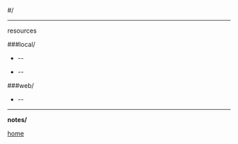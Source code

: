 

#/



_____


resources

###local/

* []() --  

* [](/home/pi/Documents/) -- 

###web/
* []() --

___

**notes/**








[home](/home/pi/Documents/notes-index.md) 